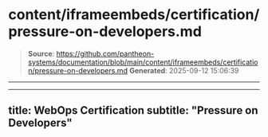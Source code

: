 # content/iframeembeds/certification/pressure-on-developers.md

> **Source**: https://github.com/pantheon-systems/documentation/blob/main/content/iframeembeds/certification/pressure-on-developers.md
> **Generated**: 2025-09-12 15:06:39

---

---
title: WebOps Certification
subtitle: "Pressure on Developers"
---

<Partial file="certification-guide/pressure-on-developers.md" />

